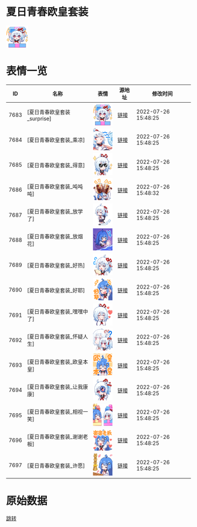 # 夏日青春欧皇套装

<img src="./cover.png" height="60" alt="cover" />

# 表情一览

|ID|名称|表情|源地址|修改时间|
|----|----|----|----|----|
|7683|[夏日青春欧皇套装_surprise]|<img src="./pic/007683_%5B夏日青春欧皇套装_surprise%5D.png" height="60" alt="surprise"/>|[链接](http://i0.hdslb.com/bfs/emote/e086550388b8366637478d05dfb17fd612c69d3b.png)|2022-07-26 15:48:25|
|7684|[夏日青春欧皇套装_乘凉]|<img src="./pic/007684_%5B夏日青春欧皇套装_乘凉%5D.png" height="60" alt="乘凉"/>|[链接](http://i0.hdslb.com/bfs/emote/84d8ea4421931f8179e565efd23dc54842a33b99.png)|2022-07-26 15:48:25|
|7685|[夏日青春欧皇套装_得意]|<img src="./pic/007685_%5B夏日青春欧皇套装_得意%5D.png" height="60" alt="得意"/>|[链接](http://i0.hdslb.com/bfs/emote/cc1d47a4fa6fa4d0229df89d1af755a076beffa6.png)|2022-07-26 15:48:25|
|7686|[夏日青春欧皇套装_吨吨吨]|<img src="./pic/007686_%5B夏日青春欧皇套装_吨吨吨%5D.png" height="60" alt="吨吨吨"/>|[链接](http://i0.hdslb.com/bfs/emote/f4fad2e3a19a7f20c1b7be44f1c23ef088ff5395.png)|2022-07-26 15:48:32|
|7687|[夏日青春欧皇套装_放学了]|<img src="./pic/007687_%5B夏日青春欧皇套装_放学了%5D.png" height="60" alt="放学了"/>|[链接](http://i0.hdslb.com/bfs/emote/587b863ab6798f6a88fe39952a27cd0436be9b64.png)|2022-07-26 15:48:25|
|7688|[夏日青春欧皇套装_放烟花]|<img src="./pic/007688_%5B夏日青春欧皇套装_放烟花%5D.png" height="60" alt="放烟花"/>|[链接](http://i0.hdslb.com/bfs/emote/4fed12f562e0882c286191f5071c6617788c7872.png)|2022-07-26 15:48:25|
|7689|[夏日青春欧皇套装_好热]|<img src="./pic/007689_%5B夏日青春欧皇套装_好热%5D.png" height="60" alt="好热"/>|[链接](http://i0.hdslb.com/bfs/emote/6b10c016ba0796b3ff04317c11f51fa05e6b2008.png)|2022-07-26 15:48:25|
|7690|[夏日青春欧皇套装_好耶]|<img src="./pic/007690_%5B夏日青春欧皇套装_好耶%5D.png" height="60" alt="好耶"/>|[链接](http://i0.hdslb.com/bfs/emote/da5fada40e293ba2cffca43a4dab2976e4c1ea5f.png)|2022-07-26 15:48:25|
|7691|[夏日青春欧皇套装_嘿嘿中了]|<img src="./pic/007691_%5B夏日青春欧皇套装_嘿嘿中了%5D.png" height="60" alt="嘿嘿中了"/>|[链接](http://i0.hdslb.com/bfs/emote/fdd7dd51ae8e46ee1d47d63fcd0731d09f17f87c.png)|2022-07-26 15:48:25|
|7692|[夏日青春欧皇套装_怀疑人生]|<img src="./pic/007692_%5B夏日青春欧皇套装_怀疑人生%5D.png" height="60" alt="怀疑人生"/>|[链接](http://i0.hdslb.com/bfs/emote/bb2d015afabe9f8ce4fdae01f3573d16ff39d82e.png)|2022-07-26 15:48:25|
|7693|[夏日青春欧皇套装_欧皇本皇]|<img src="./pic/007693_%5B夏日青春欧皇套装_欧皇本皇%5D.png" height="60" alt="欧皇本皇"/>|[链接](http://i0.hdslb.com/bfs/emote/c1f35323f3fe9220b53d512e22c3d6c2613eda6e.png)|2022-07-26 15:48:25|
|7694|[夏日青春欧皇套装_让我康康]|<img src="./pic/007694_%5B夏日青春欧皇套装_让我康康%5D.png" height="60" alt="让我康康"/>|[链接](http://i0.hdslb.com/bfs/emote/f73cb06d79d40f6e5857bc07d6e67c51b2920b07.png)|2022-07-26 15:48:25|
|7695|[夏日青春欧皇套装_相视一笑]|<img src="./pic/007695_%5B夏日青春欧皇套装_相视一笑%5D.png" height="60" alt="相视一笑"/>|[链接](http://i0.hdslb.com/bfs/emote/0d72bce82bc4b0e2d6bafc041d5e603e96bb2196.png)|2022-07-26 15:48:25|
|7696|[夏日青春欧皇套装_谢谢老板]|<img src="./pic/007696_%5B夏日青春欧皇套装_谢谢老板%5D.png" height="60" alt="谢谢老板"/>|[链接](http://i0.hdslb.com/bfs/emote/ca607626747f23cf37dbe8bb81397985dcb0ab17.png)|2022-07-26 15:48:25|
|7697|[夏日青春欧皇套装_许愿]|<img src="./pic/007697_%5B夏日青春欧皇套装_许愿%5D.png" height="60" alt="许愿"/>|[链接](http://i0.hdslb.com/bfs/emote/009c42a9f9fb59d8e8a44a8bb27da942abf7d248.png)|2022-07-26 15:48:25|

# 原始数据

[跳转](./raw.json)

